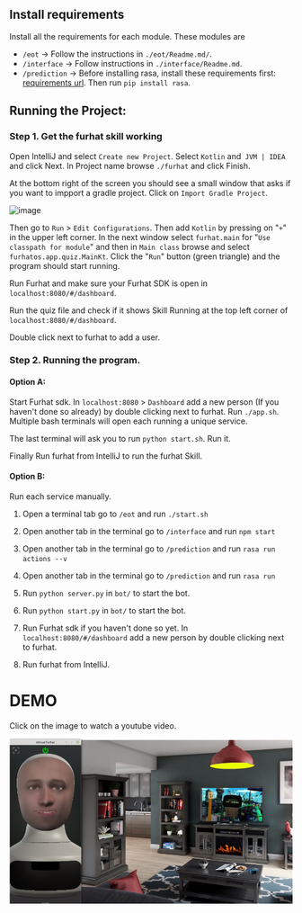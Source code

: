 ## Install requirements

Install all the requirements for each module. These modules are
* `/eot` -> Follow the instructions in `./eot/Readme.md/`.
* `/interface` -> Follow instructions in `./interface/Readme.md`.
* `/prediction` -> Before installing rasa, install these requirements first: [requirements url](https://github.com/HWUConvAgentsProject/CA2020_instructions/blob/master/rasa_tutorial/requirements.txt). Then run `pip install rasa`.


## Running the Project:

### Step 1. Get the furhat skill working

Open IntelliJ and select `Create new Project`. Select `Kotlin` and` JVM | IDEA` and click Next. In Project name browse `./furhat` and click Finish. 

At the bottom right of the screen you should see a small window that asks if you want to impport a gradle project. Click on `Import Gradle Project`. 

![image](/interface/public/images/gradle.png)

Then go to `Run` > `Edit Configurations`. Then add `Kotlin` by pressing on "`+`" in the upper left corner. In the next window select `furhat.main` for "`Use classpath for module`" and then in `Main class` browse and select `furhatos.app.quiz.MainKt`. Click the "`Run`" button (green triangle) and the program should start running.

Run Furhat and make sure your Furhat SDK is open in `localhost:8080/#/dashboard`.

Run the quiz file and check if it shows Skill Running at the top left corner of `localhost:8080/#/dashboard`.

Double click next to furhat to add a user.

### Step 2. Running the program.

#### Option A:

Start Furhat sdk. In `localhost:8080` > `Dashboard` add a new person (If you haven't done so already) by double clicking next to furhat.
Run `./app.sh`. Multiple bash terminals will open each running a unique service.

The last terminal will ask you to run `python start.sh`. Run it.

Finally Run furhat from IntelliJ to run the furhat Skill.

#### Option B:

Run each service manually.

1. Open a terminal tab go to `/eot` and run `./start.sh`

2. Open another tab in the terminal go to `/interface` and run `npm start`

3. Open another tab in the terminal go to `/prediction` and run `rasa run actions --v`

4. Open another tab in the terminal go to `/prediction` and run `rasa run`

5. Run `python server.py` in `bot/` to start the bot.

6. Run `python start.py` in `bot/` to start the bot.

7. Run Furhat sdk if you haven't done so yet. In `localhost:8080/#/dashboard` add a new person by double clicking next to furhat.

8. Run furhat from IntelliJ. 


# DEMO

Click on the image to watch a youtube video.

[![Project Demo](/interface/public/images/A-demo.png)](http://www.youtube.com/watch?v=v1hP3YWwvIs)